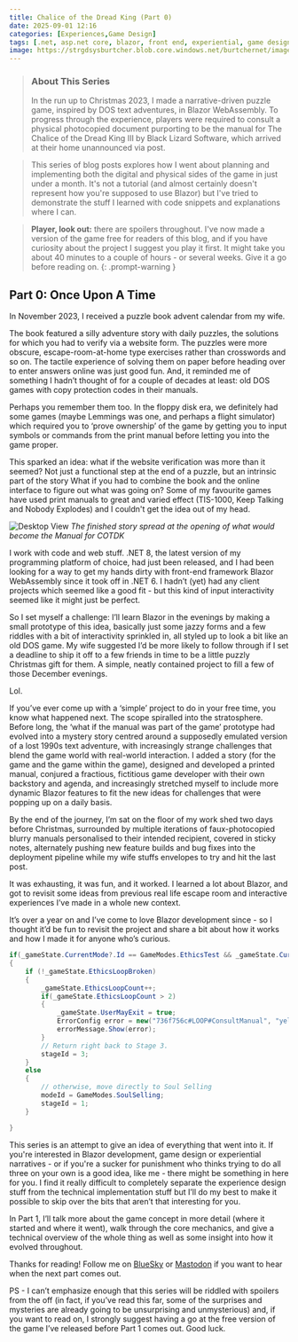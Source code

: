 ```yaml
---
title: Chalice of the Dread King (Part 0)
date: 2025-09-01 12:16
categories: [Experiences,Game Design]
tags: [.net, asp.net core, blazor, front end, experiential, game design, narrative, puzzles, webassembly, mystery, visual design, storytelling]
image: https://strgdsysburtcher.blob.core.windows.net/burtchernet/images/cotdk-mainmenu.webp
---
```


> ### About This Series
> In the run up to Christmas 2023, I made a narrative-driven puzzle game, inspired by DOS text adventures, in Blazor WebAssembly. To progress through the experience, players were required to consult a physical photocopied document purporting to be the manual for The Chalice of the Dread King III by Black Lizard Software, which arrived at their home unannounced via post.

> This series of blog posts explores how I went about planning and implementing both the digital and physical sides of the game in just under a month. It's not a tutorial (and almost certainly doesn't represent how you're supposed to use Blazor) but I've tried to demonstrate the stuff I learned with code snippets and explanations where I can.

> **Player, look out:** there are spoilers throughout. I've now made a version of the game free for readers of this blog, and if you have curiosity about the project I suggest you play it first. It might take you about 40 minutes to a couple of hours - or several weeks. Give it a go before reading on.
{: .prompt-warning }

## Part 0: Once Upon A Time
In November 2023, I received a puzzle book advent calendar from my wife.

The book featured a silly adventure story with daily puzzles, the solutions for which you had to verify via a website form. The puzzles were more obscure, escape-room-at-home type exercises rather than crosswords and so on. The tactile experience of solving them on paper before heading over to enter answers online was just good fun. And, it reminded me of something I hadn’t thought of for a couple of decades at least: old DOS games with copy protection codes in their manuals.

Perhaps you remember them too. In the floppy disk era, we definitely had some games (maybe Lemmings was one, and perhaps a flight simulator) which required you to ‘prove ownership’ of the game by getting you to input symbols or commands from the print manual before letting you into the game proper.

This sparked an idea: what if the website verification was more than it seemed? Not just a functional step at the end of a puzzle, but an intrinsic part of the story What if you had to combine the book and the online interface to figure out what was going on? Some of my favourite games have used print manuals to great and varied effect (TIS-1000, Keep Talking and Nobody Explodes) and I couldn't get the idea out of my head.

![Desktop View](https://strgdsysburtcher.blob.core.windows.net/burtchernet/images/cotdk-manual-p4.webp) 
_The finished story spread at the opening of what would become the Manual for COTDK_

I work with code and web stuff. .NET 8, the latest version of my programming platform of choice, had just been released, and I had been looking for a way to get my hands dirty with front-end framework Blazor WebAssembly since it took off in .NET 6. I hadn’t (yet) had any client projects which seemed like a good fit - but this kind of input interactivity seemed like it might just be perfect.

So I set myself a challenge: I’ll learn Blazor in the evenings by making a small prototype of this idea, basically just some jazzy forms and a few riddles with a bit of interactivity sprinkled in, all styled up to look a bit like an old DOS game. My wife suggested I’d be more likely to follow through if I set a deadline to ship it off to a few friends in time to be a little puzzly Christmas gift for them. A simple, neatly contained project to fill a few of those December evenings.

Lol.

If you’ve ever come up with a ‘simple’ project to do in your free time, you know what happened next. The scope spiralled into the stratosphere. Before long, the ‘what if the manual was part of the game’ prototype had evolved into a mystery story centred around a supposedly emulated version of a lost 1990s text adventure, with increasingly strange challenges that blend the game world with real-world interaction. I added a story (for the game and the game within the game), designed and developed a printed manual, conjured a fractious, fictitious game developer with their own backstory and agenda, and increasingly stretched myself to include more dynamic Blazor features to fit the new ideas for challenges that were popping up on a daily basis.

By the end of the journey, I’m sat on the floor of my work shed two days before Christmas, surrounded by multiple iterations of faux-photocopied blurry manuals personalised to their intended recipient, covered in sticky notes, alternately pushing new feature builds and bug fixes into the deployment pipeline while my wife stuffs envelopes to try and hit the last post.

It was exhausting, it was fun, and it worked. I learned a lot about Blazor, and got to revisit some ideas from previous real life escape room and interactive experiences I’ve made in a whole new context.

It’s over a year on and I’ve come to love Blazor development since - so I thought it’d be fun to revisit the project and share a bit about how it works and how I made it for anyone who’s curious.

```csharp
if(_gameState.CurrentMode?.Id == GameModes.EthicsTest && _gameState.CurrentStage?.Id == 3)
{
    if (!_gameState.EthicsLoopBroken)
    {
        _gameState.EthicsLoopCount++;
        if(_gameState.EthicsLoopCount > 2)
        {
            _gameState.UserMayExit = true;
            ErrorConfig error = new("736f756c#LOOP#ConsultManual", "yellow bg-dark bg-opacity-75 ", "type 'quit' to end game");
            errorMessage.Show(error);
        }
        // Return right back to Stage 3.
        stageId = 3;
    }
    else
    {
        // otherwise, move directly to Soul Selling
        modeId = GameModes.SoulSelling;
        stageId = 1;
    }

}
```

This series is an attempt to give an idea of everything that went into it. If you're interested in Blazor development, game design or experiential narratives - or if you're a sucker for punishment who thinks trying to do all three on your own is a good idea, like me - there might be something in here for you. I find it really difficult to completely separate the experience design stuff from the technical implementation stuff but I’ll do my best to make it possible to skip over the bits that aren’t that interesting for you.

In Part 1, I’ll talk more about the game concept in more detail (where it started and where it went), walk through the core mechanics, and give a technical overview of the whole thing as well as some insight into how it evolved throughout.

Thanks for reading! Follow me on [BlueSky](https://bsky.app/profile/batmurtcher.bsky.social) or [Mastodon](https://mastodon.social/@batmurtcher) if you want to hear when the next part comes out.

PS - I can’t emphasize enough that this series will be riddled with spoilers from the off (in fact, if you’ve read this far, some of the surprises and mysteries are already going to be unsurprising and unmysterious) and, if you want to read on, I strongly suggest having a go at the free version of the game I’ve released before Part 1 comes out. Good luck.
